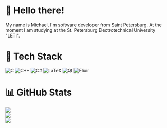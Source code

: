 # 👋 Hello there!
My name is Michael, I'm software developer from Saint Petersburg. At the moment I am studying at the St. Petersburg Electrotechnical University "LETI".

# 🔧 Tech Stack
![C](https://img.shields.io/badge/c-%2300599C.svg?style=flat-square&logo=c&logoColor=white) ![C++](https://img.shields.io/badge/c++-%2300599C.svg?style=flat-square&logo=c%2B%2B&logoColor=white) ![C#](https://img.shields.io/badge/c%23-%23239120.svg?style=flat-square&logo=c-sharp&logoColor=white) ![LaTeX](https://img.shields.io/badge/latex-%23008080.svg?style=flat-square&logo=latex&logoColor=white) ![Qt](https://img.shields.io/badge/Qt-%23217346.svg?style=flat-square&logo=Qt&logoColor=white) ![Elixir](https://img.shields.io/badge/elixir-%234B275F.svg?style=flat-square&logo=elixir&logoColor=white)

# 📊 GitHub Stats
![](https://github-readme-stats.vercel.app/api?username=Purposelessness&theme=blueberry&hide_border=false&include_all_commits=true&count_private=true)<br/>
![](https://github-readme-streak-stats.herokuapp.com/?user=Purposelessness&theme=blueberry&hide_border=false)<br/>
![](https://github-readme-stats.vercel.app/api/top-langs/?username=Purposelessness&theme=blueberry&hide_border=false&include_all_commits=true&count_private=true&layout=compact)
